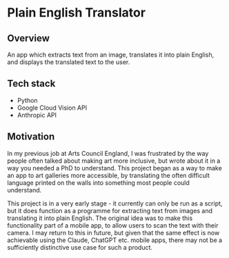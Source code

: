 # Plain English Translator

## Overview

An app which extracts text from an image, translates it into plain English, and displays the translated text to the user.

## Tech stack

- Python
- Google Cloud Vision API
- Anthropic API

## Motivation

In my previous job at Arts Council England, I was frustrated by the way people often talked about making art more inclusive, but wrote about it in a way you needed a PhD to understand. This project began as a way to make an app to art galleries more accessible, by translating the often difficult language printed on the walls into something most people could understand.

This project is in a very early stage - it currently can only be run as a script, but it does function as a programme for extracting text from images and translating it into plain English. The original idea was to make this functionality part of a mobile app, to allow users to scan the text with their camera. I may return to this in future, but given that the same effect is now achievable using the Claude, ChatGPT etc. mobile apps, there may not be a sufficiently distinctive use case for such a product.
